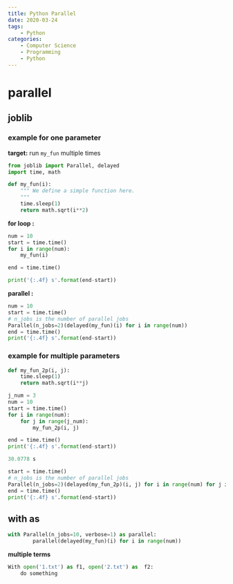 ```yaml
---
title: Python Parallel
date: 2020-03-24
tags: 
	- Python
categories: 
	- Computer Science
	- Programming
	- Python
---
```

# parallel

## joblib

### example for one parameter

__target:__ run `my_fun` multiple times 

```python
from joblib import Parallel, delayed
import time, math

def my_fun(i):
    """ We define a simple function here.
    """
    time.sleep(1)
    return math.sqrt(i**2)
```

__for loop :__

```python
num = 10
start = time.time()
for i in range(num):
    my_fun(i)

end = time.time()

print('{:.4f} s'.format(end-start))
```

__parallel :__

```python
num = 10
start = time.time()
# n_jobs is the number of parallel jobs
Parallel(n_jobs=2)(delayed(my_fun)(i) for i in range(num))
end = time.time()
print('{:.4f} s'.format(end-start))
```

### example for multiple parameters

```python
def my_fun_2p(i, j):
    time.sleep(1)
    return math.sqrt(i**j)

j_num = 3
num = 10
start = time.time()
for i in range(num):
    for j in range(j_num):
        my_fun_2p(i, j)

end = time.time()
print('{:.4f} s'.format(end-start))

30.0778 s

start = time.time()
# n_jobs is the number of parallel jobs
Parallel(n_jobs=2)(delayed(my_fun_2p)(i, j) for i in range(num) for j in range(j_num))
end = time.time()
print('{:.4f} s'.format(end-start))
```

## with as

```python
with Parallel(n_jobs=10, verbose=1) as parallel:
        parallel(delayed(my_fun)(i) for i in range(num))
```

__multiple terms__

```python
With open('1.txt') as f1, open('2.txt') as  f2:
    do something
```

